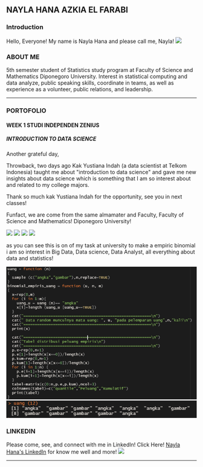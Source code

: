 ## NAYLA HANA AZKIA EL FARABI

### Introduction

Hello, Everyone! My name is Nayla Hana and please call me, Nayla!
<img src="images/fotoaku.png?raw=true"/>

### ABOUT ME

5th semester student of Statistics study program at Faculty of Science and Mathematics Diponegoro University. Interest in statistical computing and data analyze, public speaking skills, coordinate in teams, as well as experience as a volunteer, public relations, and leadership.
___

### PORTOFOLIO

#### WEEK 1 STUDI INDEPENDEN ZENIUS
##### INTRODUCTION TO DATA SCIENCE

Another grateful day,

Throwback, two days ago Kak Yustiana Indah (a data scientist at Telkom Indonesia) taught me about "introduction to data science" and gave me new insights about data science which is something that I am so interest about and related to my college majors.

Thank so much kak Yustiana Indah for the opportunity, see you in next classes!

Funfact, we are come from the same almamater and Faculty, Faculty of Science and Mathematics! Diponegoro University!

<img src="images/week1.png?raw=true"/>
<img src="images/week2.png?raw=true"/>
<img src="images/week3.png?raw=true"/>
<img src="images/week4.png?raw=true"/>

as you can see this is on of my task at university to make a empiric binomial
i am so interest in Big Data, Data science, Data Analyst, all everything about data and statistics!

<img src="images/1.png?raw=true"/>
<img src="images/2.png?raw=true"/>



### LINKEDIN

Please come, see, and connect with me in LinkedIn!
Click Here! 
[Nayla Hana's LinkedIn](https://linkedin.com/in/naylahana) for know me well and more!
<img src="images/linkedingid.gif?raw=true"/>
___
